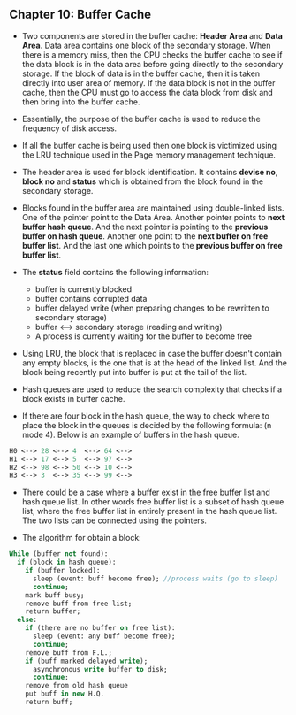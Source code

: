## Chapter 10: Buffer Cache

- Two components are stored in the buffer cache: __Header Area__ and __Data Area__. Data area contains one block of the secondary storage. When there is a memory miss, then the CPU checks the buffer cache to see if the data block is in the data area before going directly to the secondary storage. If the block of data is in the buffer cache, then it is taken directly into user area of memory. If the data block is not in the buffer cache, then the CPU must go to access the data block from disk and then bring into the buffer cache. 

- Essentially, the purpose of the buffer cache is used to reduce the frequency of disk access. 

- If all the buffer cache is being used then one block is victimized using the LRU technique used in the Page memory management technique.

- The header area is used for block identification. It contains __devise no__, __block no__ and __status__ which is obtained from the block found in the secondary storage. 

- Blocks found in the buffer area are maintained using double-linked lists. One of the pointer point to the Data Area. Another pointer points to __next buffer hash queue__. And the next pointer is pointing to the __previous buffer on hash queue__. Another one point to the __next buffer on free buffer list__. And the last one which points to the __previous buffer on free buffer list__.

- The __status__ field contains the following information:
  + buffer is currently blocked 
  + buffer contains corrupted data
  + buffer delayed write (when preparing changes to be rewritten to secondary storage)
  + buffer <--> secondary storage (reading and writing)
  + A process is currently waiting for the buffer to become free


- Using LRU, the block that is replaced in case the buffer doesn't contain any empty blocks, is the one that is at the head of the linked list. And the block being recently put into buffer is put at the tail of the list.

- Hash queues are used to reduce the search complexity that checks if a block exists in buffer cache. 

- If there are four block in the hash queue, the way to check where to place the block in the queues is decided by the following formula: (n mode 4). Below is an example of buffers in the hash queue.

```Pascal
H0 <--> 28 <--> 4  <--> 64 <-->
H1 <--> 17 <--> 5  <--> 97 <-->
H2 <--> 98 <--> 50 <--> 10 <-->
H3 <--> 3  <--> 35 <--> 99 <-->
```

- There could be a case where a buffer exist in the free buffer list and hash queue list. In other words free buffer list is a subset of hash queue list, where the free buffer list in entirely present in the hash queue list. The two lists can be connected using the pointers. 


- The algorithm for obtain a block:

```Pascal
While (buffer not found): 
  if (block in hash queue):
    if (buffer locked):
      sleep (event: buff become free); //process waits (go to sleep)
      continue;
    mark buff busy;
    remove buff from free list;
    return buffer;
  else:
    if (there are no buffer on free list):
      sleep (event: any buff become free);
      continue;    
    remove buff from F.L.;
    if (buff marked delayed write);
      asynchronous write buffer to disk;
      continue;
    remove from old hash queue
    put buff in new H.Q.
    return buff;
```
